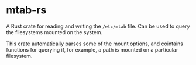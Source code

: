 # mtab-rs

A Rust crate for reading and writing the `/etc/mtab` file. Can be used to query the filesystems mounted on the system.

This crate automatically parses some of the mount options, and cointains functions for querying if, for example, a path is mounted on a particular filesystem.